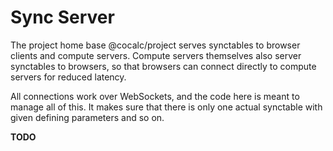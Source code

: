 # Sync Server

The project home base @cocalc/project serves synctables to browser clients
and compute servers. Compute servers themselves also server synctables
to browsers, so that browsers can connect directly to compute servers
for reduced latency.

All connections work over WebSockets, and the code here is meant to manage
all of this. It makes sure that there is only one actual synctable with
given defining parameters and so on.

**TODO**